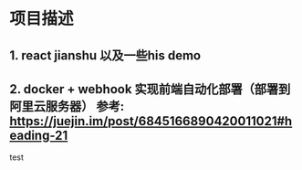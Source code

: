 # 项目描述
## 1. react jianshu 以及一些his demo 
## 2. docker + webhook 实现前端自动化部署（部署到阿里云服务器） 参考: https://juejin.im/post/6845166890420011021#heading-21
test